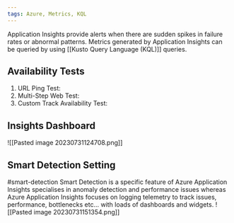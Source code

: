 ```yaml
---
tags: Azure, Metrics, KQL
---
```

Application Insights provide alerts when there are sudden spikes in failure rates or abnormal patterns.
Metrics generated by Application Insights can be queried by using [[Kusto Query Language (KQL)]] queries.

## Availability Tests
1. URL Ping Test: 
2. Multi-Step Web Test:
3. Custom Track Availability Test:

## Insights Dashboard
![[Pasted image 20230731124708.png]]

## Smart Detection Setting
#smart-detection
Smart Detection is a specific feature of Azure Application Insights specialises in anomaly detection and performance issues whereas Azure Application Insights focuses on logging telemetry to track issues, performance, bottlenecks etc... with loads of dashboards and widgets.
![[Pasted image 20230731151354.png]]